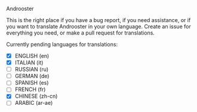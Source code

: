 
Androoster

This is the right place if you have a bug report, if you need assistance, or if you want to translate Androoster in your own language. Create an issue for everything you need, or make a pull request for translations.

Currently pending languages for translations:

- [x] ENGLISH (en)
- [x] ITALIAN (it)
- [ ] RUSSIAN (ru)
- [ ] GERMAN (de)
- [ ] SPANISH (es)
- [ ] FRENCH (fr)
- [x] CHINESE (zh-cn)
- [ ] ARABIC (ar-ae)
